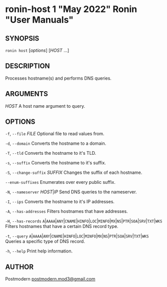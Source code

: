 # ronin-host 1 "May 2022" Ronin "User Manuals"

## SYNOPSIS

`ronin host` [*options*] [*HOST* ...]

## DESCRIPTION

Processes hostname(s) and performs DNS queries.

## ARGUMENTS

*HOST*
  A host name argument to query.

## OPTIONS

`-f`, `--file` *FILE*
  Optional file to read values from.

`-d`, `--domain`
  Converts the hostname to a domain.

`-T`, `--tld`
  Converts the hostname to it's TLD.

`-s`, `--suffix`
  Converts the hostname to it's suffix.

`-S`, `--change-suffix` *SUFFIX*
  Changes the suffix of each hostname.

`--enum-suffixes`
  Enumerates over every public suffix.

`-N`, `--nameserver` *HOST*|*IP*
  Send DNS queries to the nameserver.

`-I`, `--ips`
  Converts the hostname to it's IP addresses.

`-A`, `--has-addresses`
  Filters hostnames that have addresses.

`-H`, `--has-records`  `A`\|`AAAA`\|`ANY`\|`CNAME`\|`HINFO`\|`LOC`\|`MINFO`\|`MX`\|`NS`\|`PTR`\|`SOA`\|`SRV`\|`TXT`\|`WKS`
  Filters hostnames that have a certain DNS record type.

`-t`, `--query` `A`\|`AAAA`\|`ANY`\|`CNAME`\|`HINFO`\|`LOC`\|`MINFO`\|`MX`\|`NS`\|`PTR`\|`SOA`\|`SRV`\|`TXT`\|`WKS`
  Queries a specific type of DNS record.

`-h`, `--help`
  Print help information.

## AUTHOR

Postmodern <postmodern.mod3@gmail.com>

